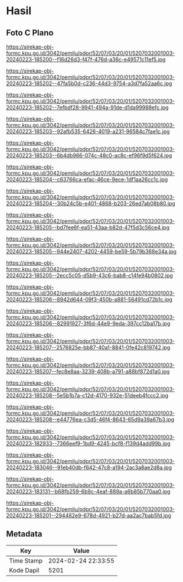 # Hasil

## Foto C Plano

https://sirekap-obj-formc.kpu.go.id/3042/pemilu/pdpr/52/07/03/20/01/5207032001003-20240223-185200--f16d26d3-f47f-476d-a36c-e49571c11ef5.jpg

https://sirekap-obj-formc.kpu.go.id/3042/pemilu/pdpr/52/07/03/20/01/5207032001003-20240223-185202--47fa5b0d-c236-44d3-9754-a3d7fa52aa6c.jpg

https://sirekap-obj-formc.kpu.go.id/3042/pemilu/pdpr/52/07/03/20/01/5207032001003-20240223-185202--7efbdf28-9941-494a-91de-d1da99988efc.jpg

https://sirekap-obj-formc.kpu.go.id/3042/pemilu/pdpr/52/07/03/20/01/5207032001003-20240223-185203--92afb535-6426-4019-a231-96584c7fae1c.jpg

https://sirekap-obj-formc.kpu.go.id/3042/pemilu/pdpr/52/07/03/20/01/5207032001003-20240223-185203--6b4db966-074c-48c0-ac8c-ef96f9d5f624.jpg

https://sirekap-obj-formc.kpu.go.id/3042/pemilu/pdpr/52/07/03/20/01/5207032001003-20240223-185204--c63766ca-efac-46ce-9ece-1df1aa26cc1c.jpg

https://sirekap-obj-formc.kpu.go.id/3042/pemilu/pdpr/52/07/03/20/01/5207032001003-20240223-185204--30b24c5b-e401-4868-b203-26ed7ab08b80.jpg

https://sirekap-obj-formc.kpu.go.id/3042/pemilu/pdpr/52/07/03/20/01/5207032001003-20240223-185205--bd7fee6f-ea51-43aa-b82d-47f5d3c56ce4.jpg

https://sirekap-obj-formc.kpu.go.id/3042/pemilu/pdpr/52/07/03/20/01/5207032001003-20240223-185205--944e2407-4202-4459-be59-5b79b368e34a.jpg

https://sirekap-obj-formc.kpu.go.id/3042/pemilu/pdpr/52/07/03/20/01/5207032001003-20240223-185205--2ecc5c05-d5b9-43c6-bab8-c14fe94b0802.jpg

https://sirekap-obj-formc.kpu.go.id/3042/pemilu/pdpr/52/07/03/20/01/5207032001003-20240223-185206--8942d644-09f3-450b-a881-56491cd72b1c.jpg

https://sirekap-obj-formc.kpu.go.id/3042/pemilu/pdpr/52/07/03/20/01/5207032001003-20240223-185206--82991927-3f6d-44e9-9eda-397cc12ba17b.jpg

https://sirekap-obj-formc.kpu.go.id/3042/pemilu/pdpr/52/07/03/20/01/5207032001003-20240223-185207--2576825e-bb87-40a1-8841-0fe42c819742.jpg

https://sirekap-obj-formc.kpu.go.id/3042/pemilu/pdpr/52/07/03/20/01/5207032001003-20240223-185207--fec8e8aa-3239-408b-a791-a88bf872d1a0.jpg

https://sirekap-obj-formc.kpu.go.id/3042/pemilu/pdpr/52/07/03/20/01/5207032001003-20240223-185208--5e5b1b7a-c12d-4170-932e-51deeb4fccc2.jpg

https://sirekap-obj-formc.kpu.go.id/3042/pemilu/pdpr/52/07/03/20/01/5207032001003-20240223-185208--e44776ea-c3d5-46f4-8643-65d9a39a67b3.jpg

https://sirekap-obj-formc.kpu.go.id/3042/pemilu/pdpr/52/07/03/20/01/5207032001003-20240223-182933--7366eef9-1bd9-4245-bcf8-f139d4add99b.jpg

https://sirekap-obj-formc.kpu.go.id/3042/pemilu/pdpr/52/07/03/20/01/5207032001003-20240223-183046--91eb40db-f642-47c8-a194-2ac3a8ae2d8a.jpg

https://sirekap-obj-formc.kpu.go.id/3042/pemilu/pdpr/52/07/03/20/01/5207032001003-20240223-183131--b68fb259-6b9c-4eaf-889a-a6b85b770aa0.jpg

https://sirekap-obj-formc.kpu.go.id/3042/pemilu/pdpr/52/07/03/20/01/5207032001003-20240223-185201--294482e9-678d-4921-b27d-aa2ac7bab5fd.jpg


## Metadata

| Key        | Value               |
| ---------- | ------------------- |
| Time Stamp | 2024-02-24 22:33:55 |
| Kode Dapil | 5201                |



